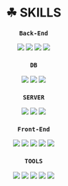 
<div align=center><h1>☘ SKILLS</h1></div>



<div align=center>

 ### **`Back-End`**
<img src="https://img.shields.io/badge/java-007396?style=for-the-badge&logo=java&logoColor=white">
<img src="https://img.shields.io/badge/SpringBoot-6DB33F?style=for-the-badge&logo=SpringBoot&logoColor=black"> 
 <img src="https://img.shields.io/badge/JSP-09A3D5?style=for-the-badge&logo=JSP&logoColor=white">
 <img src="https://img.shields.io/badge/JST-009287?style=for-the-badge&logo=JST&logoColor=white">
 <br>



  ### **`DB`**
 <img src="https://img.shields.io/badge/MySQL-4479A1?style=for-the-badge&logo=MySQL&logoColor=white">
 <img src="https://img.shields.io/badge/MyBatis-4169E1?style=for-the-badge&logo=MyBatis&logoColor=white">
 <img src="https://img.shields.io/badge/JPA-F0047F?style=for-the-badge&logo=JPA&logoColor=white">
 <br>
 


### **`SERVER`**
<img src="https://img.shields.io/badge/Apache Tomcat-F8DC75?style=for-the-badge&logo=Apache Tomcat&logoColor=black">
 <img src="https://img.shields.io/badge/Amazon AWS-232F3E?style=for-the-badge&logo=Amazon AWS&logoColor=white">
<img src="https://img.shields.io/badge/Linux-FCC624?style=for-the-badge&logo=Linux&logoColor=black">
<br>




### **`Front-End`**
<img src="https://img.shields.io/badge/jQuery-0769AD?style=for-the-badge&logo=jQuery&logoColor=white">
<img src="https://img.shields.io/badge/JavaScript-F7DF1E?style=for-the-badge&logo=JavaScript&logoColor=black">
<img src="https://img.shields.io/badge/HTML5-E34F26?style=for-the-badge&logo=HTML5&logoColor=white">
<img src="https://img.shields.io/badge/CSS3-1572B6?style=for-the-badge&logo=CSS3&logoColor=white">
<img src="https://img.shields.io/badge/Bootstrap-7952B3?style=for-the-badge&logo=Bootstrap&logoColor=white">
 <br>




### **`TOOLS`**
<img src="https://img.shields.io/badge/Eclipse IDE-2C2255?style=for-the-badge&logo=Eclipse IDE&logoColor=black">
<img src="https://img.shields.io/badge/SpringToolSuit4-6DB33F?style=for-the-badge&logo=SpringToolSuit4&logoColor=black">
<img src="https://img.shields.io/badge/SourceTree-0052CC?style=for-the-badge&logo=SourceTree&logoColor=black">
<img src="https://img.shields.io/badge/Visual Studio Code-007ACC?style=for-the-badge&logo=Visual Studio Code&logoColor=black">
<img src="https://img.shields.io/badge/GitHub-181717?style=for-the-badge&logo=GitHub&logoColor=white">






</div>
<br><br><br><br><br><br><br><br><br>
